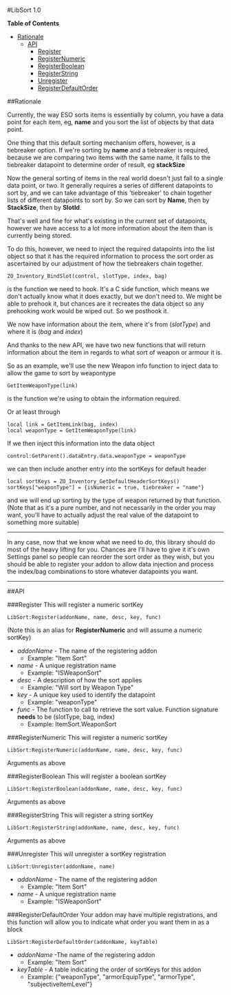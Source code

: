 #LibSort 1.0

**Table of Contents**  
- [Rationale](#user-content-rationale)
    - [API](#user-content-api)
        - [Register](#user-content-register)
        - [RegisterNumeric](#user-content-registernumeric)
        - [RegisterBoolean](#user-content-registerboolean)
        - [RegisterString](#user-content-registerstring)
        - [Unregister](#user-content-unregister)
        - [RegisterDefaultOrder](#user-content-registerdefaultorder)

##Rationale

Currently, the way ESO sorts items is essentially by column, you have a data point for each item, eg, **name** and you sort the list of objects by that data point.

One thing that this default sorting mechanism offers, however, is a tiebreaker option. If we're sorting by **name** and a tiebreaker is required, because we are comparing two items with the same name, it falls to the tiebreaker datapoint to determine order of result, eg **stackSize**

Now the general sorting of items in the real world doesn't just fall to a single data point, or two. It generally requires a series of different datapoints to sort by, and we can take advantage of this 'tiebreaker' to 
chain together lists of different datapoints to sort by. So we can sort by **Name**, then by **StackSize**, then by **SlotId**. 

That's well and fine for what's existing in the current set of datapoints, however we have access to a lot more information about the item than is currently being stored.

To do this, however, we need to inject the required datapoints into the list object so that it has the required information to process the sort order as ascertained by our adjustment of how the tiebreakers chain together.

	ZO_Inventory_BindSlot(control, slotType, index, bag) 

is the function we need to hook. It's a C side function, which means we don't actually know what it does exactly, but we don't need to. We might be able to prehook it, but chances are it recreates the data object so any
prehooking work would be wiped out. So we posthook it.

We now have information about the item, where it's from (*slotType*) and where it is (*bag* and *index*)

And thanks to the new API, we have two new functions that will return information about the item in regards to what sort of weapon or armour it is.

So as an example, we'll use the new Weapon info function to inject data to allow the game to sort by weapontype

	GetItemWeaponType(link)

is the function we're using to obtain the information required. 

Or at least through

	local link = GetItemLink(bag, index)
	local weaponType = GetItemWeaponType(link)

If we then inject this information into the data object
	
	control:GetParent().dataEntry.data.weaponType = weaponType

we can then include another entry into the sortKeys for default header

	local sortKeys = ZO_Inventory_GetDefaultHeaderSortKeys()
	sortKeys["weaponType"] = {isNumeric = true, tiebreaker = "name"}

and we will end up sorting by the type of weapon returned by that function. (Note that as it's a pure number, and not necessarily in the order you may want, you'll have to actually adjust the real value of the datapoint to something more suitable)

---

In any case, now that we know what we need to do, this library should do most of the heavy lifting for you. Chances are I'll have to give it it's own Settings panel so people can reorder the sort order as they wish, but you should be able to register your addon to allow data injection and process the index/bag combinations to store whatever datapoints you want.

---
##API

###Register
This will register a numeric sortKey
    
    LibSort:Register(addonName, name, desc, key, func)

(Note this is an alias for **RegisterNumeric** and will assume a numeric sortKey)
- *addonName* - The name of the registering addon 
    + Example: "Item Sort"
- *name* - A unique registration name 
    + Example: "ISWeaponSort"
- *desc* - A description of how the sort applies 
    + Example: "Will sort by Weapon Type"
- *key* - A unique key used to identify the datapoint
    + Example: "weaponType"
- *func* - The function to call to retrieve the sort value. Function signature **needs** to be (slotType, bag, index)
    + Example: ItemSort.WeaponSort

###RegisterNumeric
This will register a numeric sortKey
    
    LibSort:RegisterNumeric(addonName, name, desc, key, func)
Arguments as above

###RegisterBoolean
This will register a boolean sortKey
    
    LibSort:RegisterBoolean(addonName, name, desc, key, func)
Arguments as above

###RegisterString
This will register a string sortKey

    LibSort:RegisterString(addonName, name, desc, key, func)
Arguments as above

###Unregister
This will unregister a sortKey registration

    LibSort:Unregister(addonName, name)

- *addonName* - The name of the registering addon 
    + Example: "Item Sort"
- *name* - A unique registration name 
    + Example: "ISWeaponSort"

###RegisterDefaultOrder
Your addon may have multiple registrations, and this function will allow you to indicate what order you want them in as a block

    LibSort:RegisterDefaultOrder(addonName, keyTable)

- *addonName* -The name of the registering addon
    + Example: "Item Sort"
- *keyTable* - A table indicating the order of sortKeys for this addon
    + Example: {"weaponType", "armorEquipType", "armorType", "subjectiveItemLevel"}
